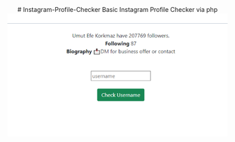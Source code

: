 <center>
# Instagram-Profile-Checker
Basic Instagram Profile Checker via php
<img src="https://raw.githubusercontent.com/mixass/Instagram-Profile-Checker/main/profile-check.png">
<center>
